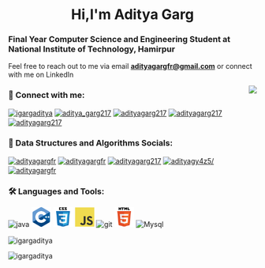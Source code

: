 <h1 align="center">Hi,I'm Aditya Garg</h1>
<h3 >Final Year Computer Science and Engineering Student at National Institute of Technology, Hamirpur</h3>

Feel free to reach out to me via email **adityagargfr@gmail.com** or connect with me on LinkedIn



<img align="right" height="150" src="https://steamuserimages-a.akamaihd.net/ugc/146759880545142160/02F5B993DC85C9789EC557D1FCB3D16740D4A8C1/?imw=5000&imh=5000&ima=fit&impolicy=Letterbox&imcolor=%23000000&letterbox=false"  />
<h3 align="left">🔗 Connect with me:</h3>
<p align="left">
<a href="https://linkedin.com/in/igargaditya" target="blank"><img align="center" src="https://raw.githubusercontent.com/rahuldkjain/github-profile-readme-generator/master/src/images/icons/Social/linked-in-alt.svg" alt="igargaditya" height="30" width="40" /></a>
<a href="https://twitter.com/aditya_garg217" target="blank"><img align="center" src="https://raw.githubusercontent.com/rahuldkjain/github-profile-readme-generator/master/src/images/icons/Social/twitter.svg" alt="aditya_garg217" height="30" width="40" /></a>
<a href="https://instagram.com/aditya_garg21" target="blank"><img align="center" src="https://raw.githubusercontent.com/rahuldkjain/github-profile-readme-generator/master/src/images/icons/Social/instagram.svg" alt="adityagarg217" height="30" width="40" /></a>
 <a href="https://www.reddit.com/user/AdeptnessNew8008/" target="blank"><img align="center" src="https://images.squarespace-cdn.com/content/v1/5c5554d316b64061c6f8a20d/1630949829757-WXNOUZ8R4QQCXMIY4YMG/What-Is-The-Reddit-Logo-Called.png" alt="adityagarg217" height="39" width="40" /></a>
 <a href="https://discord.com/invite/UEe9rzZzGA" target="blank"><img align="center" src="https://cdn.prod.website-files.com/6257adef93867e50d84d30e2/636e0a6a49cf127bf92de1e2_icon_clyde_blurple_RGB.png" alt="adityagarg217" height="30" width="40" /></a>

 
</p>


<h3 align="left">📜 Data Structures and Algorithms Socials: </h3>
<p align="left">
 <a href="https://www.codechef.com/users/adityagargfr" target="blank"><img align="center" src="https://coding75.com/_next/static/media/codechef.f5d6ccca.png" alt="adityagargfr" height="30" width="40" /></a>
<a href="https://codeforces.com/profile/adityagargfr" target="blank"><img align="center" src="https://raw.githubusercontent.com/rahuldkjain/github-profile-readme-generator/master/src/images/icons/Social/codeforces.svg" alt="adityagargfr" height="30" width="40" /></a>
<a href="https://www.leetcode.com/adityagarg217" target="blank"><img align="center" src="https://raw.githubusercontent.com/rahuldkjain/github-profile-readme-generator/master/src/images/icons/Social/leet-code.svg" alt="adityagarg217" height="30" width="40" /></a>
 <a href="https://auth.geeksforgeeks.org/user/adityagy4z5/" target="blank"><img align="center" src="https://raw.githubusercontent.com/rahuldkjain/github-profile-readme-generator/master/src/images/icons/Social/geeks-for-geeks.svg" alt="adityagy4z5/" height="30" width="40" /></a>
 <a href="https://www.naukri.com/code360/profile/390fe151-ed51-4aa9-9eaa-9ccfcf0cfd01" target="blank"><img align="center" src="https://encrypted-tbn0.gstatic.com/images?q=tbn:ANd9GcR9t9UxtLvKlyy9ziOJMyMHBRAukK7jgFYLmw&s" alt="adityagargfr" height="35" width="35" /></a>
</p>

<h3 align="left">🛠 Languages and Tools:</h3>
<p align="left">  
  <img src="https://www.vectorlogo.zone/logos/java/java-ar21.svg" alt="java" width="60" height="40"/> 
 <img src="https://raw.githubusercontent.com/devicons/devicon/master/icons/cplusplus/cplusplus-original.svg" alt="cplusplus" width="40" height="40"/>  
 <img src="https://raw.githubusercontent.com/devicons/devicon/master/icons/css3/css3-original-wordmark.svg" alt="css3" width="40" height="40"/> 
 <img src="https://raw.githubusercontent.com/devicons/devicon/master/icons/javascript/javascript-original.svg" alt="javascript" width="40" height="40"/> 
 <img src="https://www.vectorlogo.zone/logos/git-scm/git-scm-icon.svg" alt="git" width="40" height="40"/> 
 <img src="https://raw.githubusercontent.com/devicons/devicon/master/icons/html5/html5-original-wordmark.svg" alt="html5" width="40" height="40"/> 
 <img src="https://www.vectorlogo.zone/logos/mysql/mysql-ar21.svg" alt="Mysql" width="40" height="40"/> 


<p><img align="center" src="https://github-readme-streak-stats.herokuapp.com/?user=igargaditya&theme=dark" alt="igargaditya" /></p>
<p align="left"> <img src="https://komarev.com/ghpvc/?username=igargaditya&label=Profile%20views&color=b4b5b6&style=flat-square" alt="igargaditya" /> </p>
